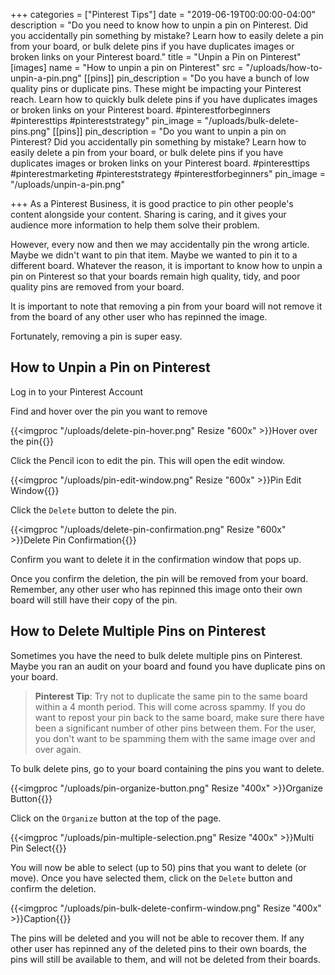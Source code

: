 +++
categories = ["Pinterest Tips"]
date = "2019-06-19T00:00:00-04:00"
description = "Do you need to know how to unpin a pin on Pinterest.  Did you accidentally pin something by mistake? Learn how to easily delete a pin from your board, or bulk delete pins if you have duplicates images or broken links on your Pinterest board."
title = "Unpin a Pin on Pinterest"
[images]
name = "How to unpin a pin on Pinterest"
src = "/uploads/how-to-unpin-a-pin.png"
[[pins]]
pin_description = "Do you have a bunch of low quality pins or duplicate pins. These might be impacting your Pinterest reach. Learn how to quickly bulk delete pins if you have duplicates images or broken links on your Pinterest board. #pinterestforbeginners #pinteresttips #pintereststrategy"
pin_image = "/uploads/bulk-delete-pins.png"
[[pins]]
pin_description = "Do you want to unpin a pin on Pinterest?  Did you accidentally pin something by mistake? Learn how to easily delete a pin from your board, or bulk delete pins if you have duplicates images or broken links on your Pinterest board. #pinteresttips #pinterestmarketing #pintereststrategy #pinterestforbeginners"
pin_image = "/uploads/unpin-a-pin.png"

+++
As a Pinterest Business, it is good practice to pin other people's content alongside your content.  Sharing is caring, and it gives your audience more information to help them solve their problem.

However, every now and then we may accidentally pin the wrong article.  Maybe we didn't want to pin that item.  Maybe we wanted to pin it to a different board.  Whatever the reason, it is important to know how to unpin a pin on Pinterest so that your boards remain high quality, tidy, and poor quality pins are removed from your board.

It is important to note that removing a pin from your board will not remove it from the board of any other user who has repinned the image.

Fortunately, removing a pin is super easy.

## How to Unpin a Pin on Pinterest

Log in to your Pinterest Account

Find and hover over the pin you want to remove

{{<imgproc "/uploads/delete-pin-hover.png" Resize "600x" >}}Hover over the pin{{</imgproc>}} 

Click the Pencil icon to edit the pin.  This will open the edit window.

{{<imgproc "/uploads/pin-edit-window.png" Resize "600x" >}}Pin Edit Window{{</imgproc>}} 

Click the `Delete` button to delete the pin.

{{<imgproc "/uploads/delete-pin-confirmation.png" Resize "600x" >}}Delete Pin Confirmation{{</imgproc>}} 

Confirm you want to delete it in the confirmation window that pops up.

Once you confirm the deletion, the pin will be removed from your board.  Remember, any other user who has repinned this image onto their own board will still have their copy of the pin.

## How to Delete Multiple Pins on Pinterest

Sometimes you have the need to bulk delete multiple pins on Pinterest.  Maybe you ran an audit on your board and found you have duplicate pins on your board.  

> **Pinterest Tip**: Try not to duplicate the same pin to the same board within a 4 month period.  This will come across spammy.  If you do want to repost your pin back to the same board, make sure there have been a significant number of other pins between them.  For the user, you don't want to be spamming them with the same image over and over again. 

To bulk delete pins, go to your board containing the pins you want to delete.

{{<imgproc "/uploads/pin-organize-button.png" Resize "400x" >}}Organize Button{{</imgproc>}} 

Click on the `Organize` button at the top of the page.

{{<imgproc "/uploads/pin-multiple-selection.png" Resize "400x" >}}Multi Pin Select{{</imgproc>}} 

You will now be able to select (up to 50) pins that you want to delete (or move).  Once you have selected them, click on the `Delete` button and confirm the deletion.

{{<imgproc "/uploads/pin-bulk-delete-confirm-window.png" Resize "400x" >}}Caption{{</imgproc>}} 

The pins will be deleted and you will not be able to recover them.  If any other user has repinned any of the deleted pins to their own boards, the pins will still be available to them, and will not be deleted from their boards.
